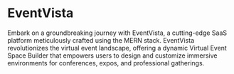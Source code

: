 # EventVista
Embark on a groundbreaking journey with EventVista, a cutting-edge SaaS platform meticulously crafted using the MERN stack. EventVista revolutionizes the virtual event landscape, offering a dynamic Virtual Event Space Builder that empowers users to design and customize immersive environments for conferences, expos, and professional gatherings.
